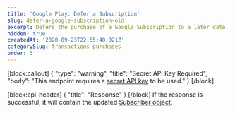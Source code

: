 ```yaml
---
title: 'Google Play: Defer a Subscription'
slug: defer-a-google-subscription-old
excerpt: Defers the purchase of a Google Subscription to a later date.
hidden: true
createdAt: '2020-09-23T22:55:40.021Z'
categorySlug: transactions-purchases
order: 3
---
```

[block:callout]
{
  "type": "warning",
  "title": "Secret API Key Required",
  "body": "This endpoint requires a [secret API key](doc:authentication) to be used."
}
[/block]

[block:api-header]
{
  "title": "Response"
}
[/block]
If the response is successful, it will contain the updated [Subscriber object](ref:subscribers#the-subscriber-object).